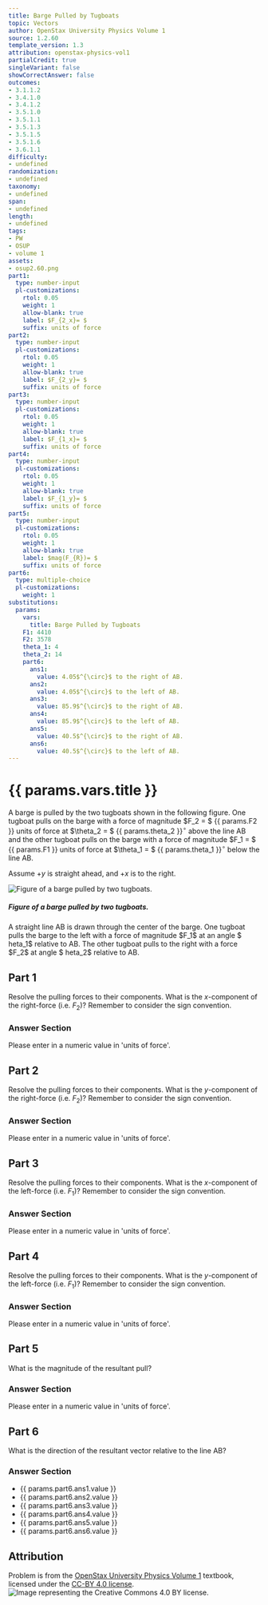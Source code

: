 ```yaml
---
title: Barge Pulled by Tugboats
topic: Vectors
author: OpenStax University Physics Volume 1
source: 1.2.60
template_version: 1.3
attribution: openstax-physics-vol1
partialCredit: true
singleVariant: false
showCorrectAnswer: false
outcomes:
- 3.1.1.2
- 3.4.1.0
- 3.4.1.2
- 3.5.1.0
- 3.5.1.1
- 3.5.1.3
- 3.5.1.5
- 3.5.1.6
- 3.6.1.1
difficulty:
- undefined
randomization:
- undefined
taxonomy:
- undefined
span:
- undefined
length:
- undefined
tags:
- PW
- OSUP
- volume 1
assets:
- osup2.60.png
part1:
  type: number-input
  pl-customizations:
    rtol: 0.05
    weight: 1
    allow-blank: true
    label: $F_{2_x}= $
    suffix: units of force
part2:
  type: number-input
  pl-customizations:
    rtol: 0.05
    weight: 1
    allow-blank: true
    label: $F_{2_y}= $
    suffix: units of force
part3:
  type: number-input
  pl-customizations:
    rtol: 0.05
    weight: 1
    allow-blank: true
    label: $F_{1_x}= $
    suffix: units of force
part4:
  type: number-input
  pl-customizations:
    rtol: 0.05
    weight: 1
    allow-blank: true
    label: $F_{1_y}= $
    suffix: units of force
part5:
  type: number-input
  pl-customizations:
    rtol: 0.05
    weight: 1
    allow-blank: true
    label: $mag(F_{R})= $
    suffix: units of force
part6:
  type: multiple-choice
  pl-customizations:
    weight: 1
substitutions:
  params:
    vars:
      title: Barge Pulled by Tugboats
    F1: 4410
    F2: 3578
    theta_1: 4
    theta_2: 14
    part6:
      ans1:
        value: 4.05$^{\circ}$ to the right of AB.
      ans2:
        value: 4.05$^{\circ}$ to the left of AB.
      ans3:
        value: 85.9$^{\circ}$ to the right of AB.
      ans4:
        value: 85.9$^{\circ}$ to the left of AB.
      ans5:
        value: 40.5$^{\circ}$ to the right of AB.
      ans6:
        value: 40.5$^{\circ}$ to the left of AB.
---
```

# {{ params.vars.title }}
A barge is pulled by the two tugboats shown in the following figure.
One tugboat pulls on the barge with a force of magnitude $F_2 = $ {{ params.F2 }} units of force at $\theta_2 = $ {{ params.theta_2 }}$^{\circ}$ above the line AB and the other tugboat pulls on the barge with a force of magnitude $F_1 = $ {{ params.F1 }} units of force at $\theta_1 = $ {{ params.theta_1 }}$^{\circ}$ below the line AB.

Assume $+y$ is straight ahead, and $+x$ is to the right.

<img longdesc="Barge Pulled by Tugboats.md#desc" alt="Figure of a barge pulled by two tugboats." src="osup2.60.png">

<div id="desc">
<h5>Figure of a barge pulled by two tugboats.</h5>
A straight line AB is drawn through the center of the barge.
One tugboat pulls the barge to the left with a force of magnitude $F_1$ at an angle $	heta_1$ relative to AB.
The other tugboat pulls to the right with a force $F_2$ at angle $	heta_2$ relative to AB.
</div>

## Part 1

Resolve the pulling forces to their components.
What is the $x$-component of the right-force (i.e. $F_2$)?
Remember to consider the sign convention.

### Answer Section

Please enter in a numeric value in 'units of force'.

## Part 2

Resolve the pulling forces to their components.
What is the $y$-component of the right-force (i.e. $F_2$)?
Remember to consider the sign convention.

### Answer Section

Please enter in a numeric value in 'units of force'.

## Part 3

Resolve the pulling forces to their components.
What is the $x$-component of the left-force (i.e. $F_1$)?
Remember to consider the sign convention.

### Answer Section

Please enter in a numeric value in 'units of force'.

## Part 4

Resolve the pulling forces to their components.
What is the $y$-component of the left-force (i.e. $F_1$)?
Remember to consider the sign convention.

### Answer Section

Please enter in a numeric value in 'units of force'.

## Part 5

What is the magnitude of the resultant pull?

### Answer Section

Please enter in a numeric value in 'units of force'.

## Part 6

What is the direction of the resultant vector relative to the line AB?

### Answer Section

- {{ params.part6.ans1.value }}
- {{ params.part6.ans2.value }}
- {{ params.part6.ans3.value }}
- {{ params.part6.ans4.value }}
- {{ params.part6.ans5.value }}
- {{ params.part6.ans6.value }}

## Attribution

Problem is from the [OpenStax University Physics Volume 1](https://openstax.org/details/books/university-physics-volume-1) textbook, licensed under the [CC-BY 4.0 license](https://creativecommons.org/licenses/by/4.0/).<br>![Image representing the Creative Commons 4.0 BY license.](https://raw.githubusercontent.com/firasm/bits/master/by.png)